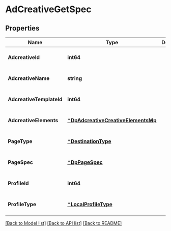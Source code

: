 # AdCreativeGetSpec

## Properties
Name | Type | Description | Notes
------------ | ------------- | ------------- | -------------
**AdcreativeId** | **int64** |  | [optional] [default to null]
**AdcreativeName** | **string** |  | [optional] [default to null]
**AdcreativeTemplateId** | **int64** |  | [optional] [default to null]
**AdcreativeElements** | [***DpAdcreativeCreativeElementsMp**](dp_adcreative_creative_elements_mp.md) |  | [optional] [default to null]
**PageType** | [***DestinationType**](DestinationType.md) |  | [optional] [default to null]
**PageSpec** | [***DpPageSpec**](dp_page_spec.md) |  | [optional] [default to null]
**ProfileId** | **int64** |  | [optional] [default to null]
**ProfileType** | [***LocalProfileType**](LocalProfileType.md) |  | [optional] [default to null]

[[Back to Model list]](../README.md#documentation-for-models) [[Back to API list]](../README.md#documentation-for-api-endpoints) [[Back to README]](../README.md)



